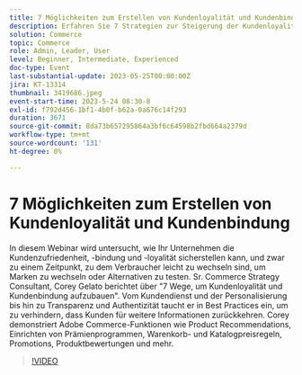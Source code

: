 ```yaml
---
title: 7 Möglichkeiten zum Erstellen von Kundenloyalität und Kundenbindung
description: Erfahren Sie 7 Strategien zur Steigerung der Kundenloyalität und -bindung mit Corey Gelato, die Best Practices wie Personalisierung, Prämienprogramme und Transparenz sowie Adobe Commerce-Tools wie Product Recommendations, Preisregeln und Promotions enthalten.
solution: Commerce
topic: Commerce
role: Admin, Leader, User
level: Beginner, Intermediate, Experienced
doc-type: Event
last-substantial-update: 2023-05-25T00:00:00Z
jira: KT-13314
thumbnail: 3419686.jpeg
event-start-time: 2023-5-24 08:30-8
exl-id: f792d456-1bf1-4b0f-b62a-0a676c14f293
duration: 3671
source-git-commit: 8da73b657295864a3bf6c64598b2fbd664a2379d
workflow-type: tm+mt
source-wordcount: '131'
ht-degree: 0%

---
```


# 7 Möglichkeiten zum Erstellen von Kundenloyalität und Kundenbindung

In diesem Webinar wird untersucht, wie Ihr Unternehmen die Kundenzufriedenheit, -bindung und -loyalität sicherstellen kann, und zwar zu einem Zeitpunkt, zu dem Verbraucher leicht zu wechseln sind, um Marken zu wechseln oder Alternativen zu testen. Sr. Commerce Strategy Consultant, Corey Gelato berichtet über &quot;7 Wege, um Kundenloyalität und Kundenbindung aufzubauen&quot;. Vom Kundendienst und der Personalisierung bis hin zu Transparenz und Authentizität taucht er in Best Practices ein, um zu verhindern, dass Kunden für weitere Informationen zurückkehren. Corey demonstriert Adobe Commerce-Funktionen wie Product Recommendations, Einrichten von Prämienprogrammen, Warenkorb- und Katalogpreisregeln, Promotions, Produktbewertungen und mehr.

>[!VIDEO](https://video.tv.adobe.com/v/3419686/?learn=on)
